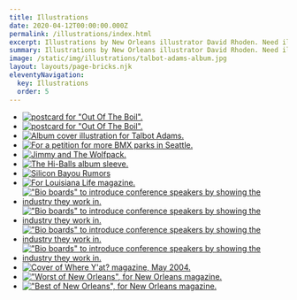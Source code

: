 ```yaml
---
title: Illustrations
date: 2020-04-12T00:00:00.000Z
permalink: /illustrations/index.html
excerpt: Illustrations by New Orleans illustrator David Rhoden. Need illustration in New Orleans? Get in touch.
summary: Illustrations by New Orleans illustrator David Rhoden. Need illustration in New Orleans? Get in touch.
image: /static/img/illustrations/talbot-adams-album.jpg
layout: layouts/page-bricks.njk
eleventyNavigation:
  key: Illustrations
  order: 5
---
```


- [![postcard for "Out Of The Boil".](/static/img/designs/out-of-the-boil-4x6-may-16-2024.jpg)](/static/img/designs/out-of-the-boil-4x6-may-16-2024.jpg)
- [![postcard for "Out Of The Boil".](/static/img/illustrations/out-of-the-boil-card-jun-25-2024.jpg?nf_resize=smartcrop&w=260&h=260)](/static/img/illustrations/out-of-the-boil-card-jun-25-2024.jpg)
- [![Album cover illustration for Talbot Adams.](/static/img/illustrations/talbot-adams-album.jpg?nf_resize=smartcrop&w=260&h=260)](/static/img/illustrations/talbot-adams-album.jpg)
- [![For a petition for more BMX parks in Seattle.](/static/img/illustrations/harbo.jpg?nf_resize=smartcrop&w=260&h=260)](/static/img/illustrations/harbo.jpg)
- [![Jimmy and The Wolfpack.](/static/img/illustrations/jandtwp-illustration-only.png)](/static/img/illustrations/jandtwp-illustration-only.png)
- [![The Hi-Balls album sleeve.](/static/img/illustrations/hi-balls-love-music.jpg?nf_resize=smartcrop&w=260&h=260)](/static/img/illustrations/hi-balls-love-music.jpg)
- [![Silicon Bayou Rumors](/static/img/illustrations/silicon-bayou-rumors.png?nf_resize=smartcrop&w=260&h=260)](/static/img/illustrations/silicon-bayou-rumors.png)
- [![For _Louisiana Life_ magazine.](/static/img/illustrations/cars.jpg?nf_resize=smartcrop&w=260&h=260)](/static/img/illustrations/cars.jpg)
- [!["Bio boards" to introduce conference speakers by showing the industry they work in.](/static/img/illustrations/narayandas.jpg?nf_resize=smartcrop&w=260&h=260)](/static/img/illustrations/narayandas.jpg)
- [!["Bio boards" to introduce conference speakers by showing the industry they work in.](/static/img/illustrations/wwf.jpg?nf_resize=smartcrop&w=260&h=260)](/static/img/illustrations/wwf.jpg)
- [!["Bio boards" to introduce conference speakers by showing the industry they work in.](/static/img/illustrations/espn.gif?nf_resize=smartcrop&w=260&h=260)](/static/img/illustrations/espn.gif)
- [!["Bio boards" to introduce conference speakers by showing the industry they work in.](/static/img/illustrations/gillette.gif?nf_resize=smartcrop&w=260&h=260)](/static/img/illustrations/gillette.gif)
- [![Cover of Where Y'at? magazine, May 2004.](/static/img/illustrations/whereyat-cover-may-2004.jpg?nf_resize=smartcrop&w=260&h=260)](/static/img/illustrations/whereyat-cover-may-2004.jpg)
- [!["Worst of New Orleans", for _New Orleans_ magazine.](/static/img/illustrations/baggy-pants-final.jpg?nf_resize=smartcrop&w=260&h=260)](/static/img/illustrations/baggy-pants-final.jpg)
- [!["Best of New Orleans", for _New Orleans_ magazine.](/static/img/illustrations/st-lou-final.jpg?nf_resize=smartcrop&w=260&h=260)](/static/img/illustrations/st-lou-final.jpg)
